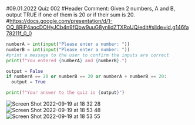 #09.01.2022 Quiz 002
#Header Comment: Given 2 numbers, A and B, output TRUE if one of them is 20 or if their sum is 20.
#https://docs.google.com/presentation/d/1-OQ_8RiP4aocDOHyJCb4n9fQbw9uuG8ynlidZTXRoUQ/edit#slide=id.g146fa78211f_0_0

```.py
numberA = int(input("Please enter a number: "))
numberB = int(input("Please enter a number: "))
#print a message to the user to confirm the inputs are correct
print(f"You entered {numberA} and {numberB}.")

output = False
if numberA == 20 or numberB == 20 or numberA + numberB == 20:
  output = True

print(f"Your answer to the quiz is {output}")
```

![Screen Shot 2022-09-19 at 18 32 28](https://user-images.githubusercontent.com/112055140/190989443-6825319b-8e88-440e-bb03-bd81876b1e2c.png)
![Screen Shot 2022-09-19 at 18 53 48](https://user-images.githubusercontent.com/112055140/190992912-a71d38e5-160b-499a-bc2a-20e59b1da230.png)
![Screen Shot 2022-09-19 at 18 53 55](https://user-images.githubusercontent.com/112055140/190992940-dfc18b43-f3ad-4539-a1b1-81e10117e2a0.png)
